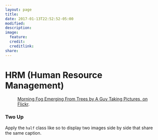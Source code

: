 ```yaml
---
layout: page
title: 
date: 2017-01-13T22:52:52-05:00
modified:
description:
image:
  feature:
  credit:
  creditlink:
share:
---
```


# HRM (Human Resource Management)
<figure>
	<a href="/images/hrm/login.png"><img src="/images/hrm/login.png" alt=""></a>
	<figcaption><a href="/images/hrm/login.png" title="Morning Fog Emerging From Trees by A Guy Taking Pictures, on Flickr">Morning Fog Emerging From Trees by A Guy Taking Pictures, on Flickr</a>.</figcaption>
</figure>

### Two Up

Apply the `half` class like so to display two images side by side that share the same caption.


<figure class="half">
	<a href="/images/hrm/1.png"><img src="/images/hrm/1.png" alt=""></a>
	<a href="/images/hrm/2.png"><img src="/images/hrm/2.png" alt=""></a>
	<a href="/images/hrm/3.png"><img src="/images/hrm/3.png" alt=""></a>
	<a href="/images/hrm/4.png"><img src="/images/hrm/4.png" alt=""></a>
</figure>

<figure class="half">
	<a href="/images/hrm/5.png"><img src="/images/hrm/5.png" alt=""></a>
	<a href="/images/hrm/6.png"><img src="/images/hrm/6.png" alt=""></a>
	<a href="/images/hrm/7.png"><img src="/images/hrm/7.png" alt=""></a>
	<a href="/images/hrm/8.png"><img src="/images/hrm/8.png" alt=""></a>
</figure>

<figure class="half">
	<a href="/images/hrm/9.png"><img src="/images/hrm/9.png" alt=""></a>
	<a href="/images/hrm/10.png"><img src="/images/hrm/10.png" alt=""></a>
	<a href="/images/hrm/11.png"><img src="/images/hrm/11.png" alt=""></a>
	<a href="/images/hrm/12.png"><img src="/images/hrm/12.png" alt=""></a>
</figure>

<figure class="half">
	<a href="/images/hrm/13.png"><img src="/images/hrm/13.png" alt=""></a>
	<a href="/images/hrm/14.png"><img src="/images/hrm/14.png" alt=""></a>
	<a href="/images/hrm/15.png"><img src="/images/hrm/15.png" alt=""></a>
	<a href="/images/hrm/16.png"><img src="/images/hrm/16.png" alt=""></a>
</figure>

